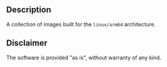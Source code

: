 ## Description
A collection of images built for the `linux/arm64` architecture.

## Disclaimer
The software is provided "as is", without warranty of any kind.